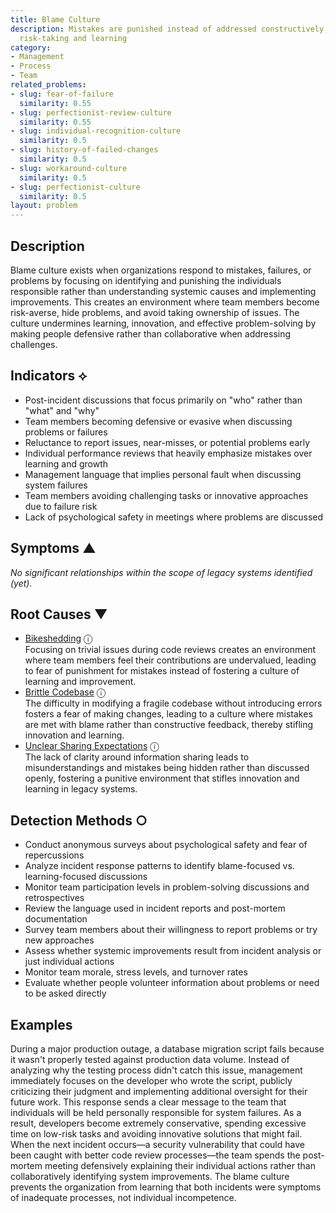 ```yaml
---
title: Blame Culture
description: Mistakes are punished instead of addressed constructively, discouraging
  risk-taking and learning
category:
- Management
- Process
- Team
related_problems:
- slug: fear-of-failure
  similarity: 0.55
- slug: perfectionist-review-culture
  similarity: 0.55
- slug: individual-recognition-culture
  similarity: 0.5
- slug: history-of-failed-changes
  similarity: 0.5
- slug: workaround-culture
  similarity: 0.5
- slug: perfectionist-culture
  similarity: 0.5
layout: problem
---
```


## Description

Blame culture exists when organizations respond to mistakes, failures, or problems by focusing on identifying and punishing the individuals responsible rather than understanding systemic causes and implementing improvements. This creates an environment where team members become risk-averse, hide problems, and avoid taking ownership of issues. The culture undermines learning, innovation, and effective problem-solving by making people defensive rather than collaborative when addressing challenges.

## Indicators ⟡

- Post-incident discussions that focus primarily on "who" rather than "what" and "why"
- Team members becoming defensive or evasive when discussing problems or failures
- Reluctance to report issues, near-misses, or potential problems early
- Individual performance reviews that heavily emphasize mistakes over learning and growth
- Management language that implies personal fault when discussing system failures
- Team members avoiding challenging tasks or innovative approaches due to failure risk
- Lack of psychological safety in meetings where problems are discussed

## Symptoms ▲

*No significant relationships within the scope of legacy systems identified (yet).*

## Root Causes ▼
- [Bikeshedding](bikeshedding.md) <span class="info-tooltip" title="Confidence: 0.351, Strength: 0.904">ⓘ</span>
<br/>  Focusing on trivial issues during code reviews creates an environment where team members feel their contributions are undervalued, leading to fear of punishment for mistakes instead of fostering a culture of learning and improvement.
- [Brittle Codebase](brittle-codebase.md) <span class="info-tooltip" title="Confidence: 0.333, Strength: 0.874">ⓘ</span>
<br/>  The difficulty in modifying a fragile codebase without introducing errors fosters a fear of making changes, leading to a culture where mistakes are met with blame rather than constructive feedback, thereby stifling innovation and learning.
- [Unclear Sharing Expectations](unclear-sharing-expectations.md) <span class="info-tooltip" title="Confidence: 0.305, Strength: 0.867">ⓘ</span>
<br/>  The lack of clarity around information sharing leads to misunderstandings and mistakes being hidden rather than discussed openly, fostering a punitive environment that stifles innovation and learning in legacy systems.

## Detection Methods ○

- Conduct anonymous surveys about psychological safety and fear of repercussions
- Analyze incident response patterns to identify blame-focused vs. learning-focused discussions
- Monitor team participation levels in problem-solving discussions and retrospectives
- Review the language used in incident reports and post-mortem documentation
- Survey team members about their willingness to report problems or try new approaches
- Assess whether systemic improvements result from incident analysis or just individual actions
- Monitor team morale, stress levels, and turnover rates
- Evaluate whether people volunteer information about problems or need to be asked directly

## Examples

During a major production outage, a database migration script fails because it wasn't properly tested against production data volume. Instead of analyzing why the testing process didn't catch this issue, management immediately focuses on the developer who wrote the script, publicly criticizing their judgment and implementing additional oversight for their future work. This response sends a clear message to the team that individuals will be held personally responsible for system failures. As a result, developers become extremely conservative, spending excessive time on low-risk tasks and avoiding innovative solutions that might fail. When the next incident occurs—a security vulnerability that could have been caught with better code review processes—the team spends the post-mortem meeting defensively explaining their individual actions rather than collaboratively identifying system improvements. The blame culture prevents the organization from learning that both incidents were symptoms of inadequate processes, not individual incompetence.
